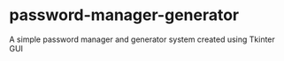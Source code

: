 # password-manager-generator
A simple password manager and generator system created using Tkinter GUI
